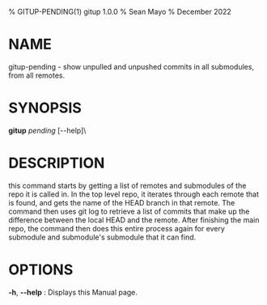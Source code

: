% GITUP-PENDING(1) gitup 1.0.0
% Sean Mayo
% December 2022

# NAME
gitup-pending - show unpulled and unpushed commits in all submodules, from all remotes.

# SYNOPSIS
**gitup** *pending* [-\-help]\

# DESCRIPTION
this command starts by getting a list of remotes and submodules of the repo it is called in. In the top level repo, it iterates through each remote that is found, and gets the name of the HEAD branch in that remote. The command then uses git log to retrieve a list of commits that make up the difference between the local HEAD and the remote. After finishing the main repo, the command then does this entire process again for every submodule and submodule's submodule that it can find.

# OPTIONS
**-h**, **\-\-help**
: Displays this Manual page.